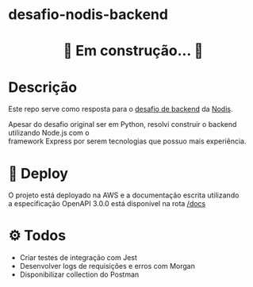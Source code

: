 # desafio-nodis-backend

<h1 align="center"> 🚧  Em construção...  🚧</h1>

# Descrição

Este repo serve como resposta para o [desafio de backend](https://github.com/nodis-com-br/backend-test) da [Nodis](https://www.nodis.com.br/).

Apesar do desafio original ser em Python, resolvi construir o backend utilizando Node.js
com o \
framework Express por serem tecnologias que possuo mais experiência.

# 🚀 Deploy

O projeto está deployado na AWS e a documentação escrita utilizando\
a especificação OpenAPI 3.0.0 está disponível na rota [/docs](http://ec2-15-228-34-22.sa-east-1.compute.amazonaws.com:3001/docs)

# ⚙️ Todos

- Criar testes de integração com Jest
- Desenvolver logs de requisições e erros com Morgan
- Disponibilizar collection do Postman
